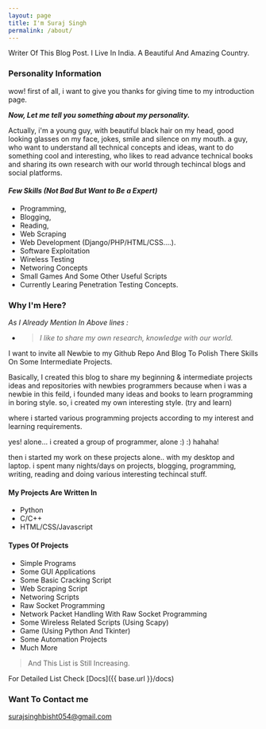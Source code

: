```yaml
---
layout: page
title: I'm Suraj Singh
permalink: /about/
---
```


Writer Of This Blog Post. I Live In India. A Beautiful And Amazing Country. 


### Personality Information 

wow! first of all, i want to give you thanks for giving time to my introduction page. 

**_Now, Let me tell you something about my personality._**

Actually, i'm a young guy, with beautiful black hair on my head,
good looking glasses on my face, jokes, smile and silence on my mouth.
a guy, who want to understand all technical concepts and ideas, want to do something cool and interesting, 
who likes to read advance technical books and sharing its own research with our world through techincal blogs and social platforms.


#### **_Few Skills (Not Bad But Want to Be a Expert)_** 

* Programming, 
* Blogging, 
* Reading,
* Web Scraping
* Web Development (Django/PHP/HTML/CSS....).
* Software Exploitation
* Wireless Testing 
* Networing Concepts
* Small Games And Some Other Useful Scripts
* Currently Learing Penetration Testing Concepts.


### Why I'm Here?

*As I Already Mention In Above lines :*


- > _I like to share my own research,_ 
_knowledge with our world._

I want to invite all Newbie to my Github Repo And Blog To Polish There Skills On Some Intermediate Projects.


Basically, I created this blog to share my beginning & intermediate projects ideas and repositories with newbies programmers because when
i was a newbie in this feild, i founded many ideas and books to learn programming in boring style. so, i created my
own interesting style. (try and learn) 

where i started various programming projects according to my interest and learning requirements.

yes! alone... i created a group of programmer, alone :) :) hahaha!  

then i started my work on these projects alone.. with my desktop and laptop. i spent many nights/days on projects, blogging, programming, writing, reading and doing various interesting techincal stuff.


#### My Projects Are Written In

- Python
- C/C++
- HTML/CSS/Javascript






#### Types Of Projects

- Simple Programs
- Some GUI Applications
- Some Basic Cracking Script
- Web Scraping Script
- Networing Scripts
- Raw Socket Programming
- Network Packet Handling With Raw Socket Programming
- Some Wireless Related Scripts (Using Scapy)
- Game (Using Python And Tkinter)
- Some Automation Projects
- Much More

> And This List is Still Increasing.
 
 For Detailed List Check [Docs]({{ base.url }}/docs)
 
 
### Want To Contact me

[surajsinghbisht054@gmail.com](mailto:surajsinghbisht054@gmail.com)
